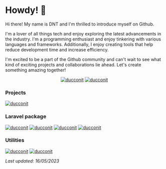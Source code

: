 # Howdy! 👋

Hi there! My name is DNT and I'm thrilled to introduce myself on Github.

I'm a lover of all things tech and enjoy exploring the latest advancements in the industry. I'm a programming enthusiast and enjoy tinkering with various languages and frameworks. Additionally, I enjoy creating tools that help reduce development time and increase efficiency.

I'm excited to be a part of the Github community and can't wait to see what kind of exciting projects and collaborations lie ahead. Let's create something amazing together!
<p align="center">
  <a href="https://github.com/ducconit"><img src="https://github-readme-stats-1c1g4bybq-ducconit.vercel.app/api?username=ducconit&show_icons=true&theme=transparent" alt="ducconit"/></a>
  <a href="https://github.com/ducconit"><img src="https://github-readme-stats-1c1g4bybq-ducconit.vercel.app/api/top-langs/?username=ducconit&langs_count=10&layout=compact" alt="ducconit"/></a>
</p>

### Projects
<a href="https://github.com/ducconit/devbox"><img src="https://github-readme-stats-1c1g4bybq-ducconit.vercel.app/api/pin/?username=ducconit&repo=devweb" alt="ducconit"/></a>

### Laravel package
<a href="https://github.com/ducconit/laravel-setting"><img src="https://github-readme-stats-1c1g4bybq-ducconit.vercel.app/api/pin/?username=ducconit&repo=laravel-setting" alt="ducconit"/></a>
<a href="https://github.com/ducconit/json"><img src="https://github-readme-stats-1c1g4bybq-ducconit.vercel.app/api/pin/?username=ducconit&repo=json" alt="ducconit"/></a>
<a href="https://github.com/ducconit/laravel-encrypter"><img src="https://github-readme-stats-1c1g4bybq-ducconit.vercel.app/api/pin/?username=ducconit&repo=laravel-encrypter" alt="ducconit"/></a>
<a href="https://github.com/ducconit/localization"><img src="https://github-readme-stats-1c1g4bybq-ducconit.vercel.app/api/pin/?username=ducconit&repo=localization" alt="ducconit"/></a>

### Utilities

<a href="https://github.com/ducconit/font-awesome-pro"><img src="https://github-readme-stats-1c1g4bybq-ducconit.vercel.app/api/pin/?username=ducconit&repo=font-awesome-pro" alt="ducconit"/></a>
<a href="https://github.com/ducconit/ethereum"><img src="https://github-readme-stats-1c1g4bybq-ducconit.vercel.app/api/pin/?username=ducconit&repo=ethereum" alt="ducconit"/></a>

*Last updated: 16/05/2023*
